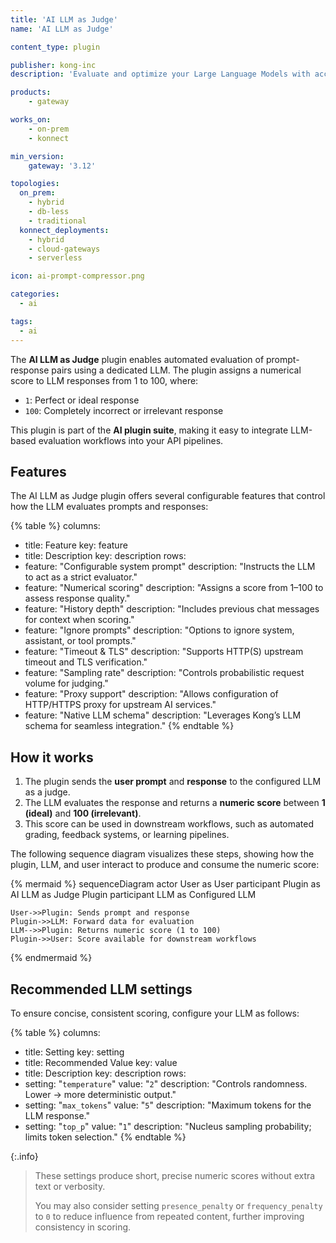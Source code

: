 ```yaml
---
title: 'AI LLM as Judge'
name: 'AI LLM as Judge'

content_type: plugin

publisher: kong-inc
description: 'Evaluate and optimize your Large Language Models with accuracy'

products:
    - gateway

works_on:
    - on-prem
    - konnect

min_version:
    gateway: '3.12'

topologies:
  on_prem:
    - hybrid
    - db-less
    - traditional
  konnect_deployments:
    - hybrid
    - cloud-gateways
    - serverless

icon: ai-prompt-compressor.png

categories:
  - ai

tags:
  - ai
---
```


The **AI LLM as Judge** plugin enables automated evaluation of prompt-response pairs using a dedicated LLM. The plugin assigns a numerical score to LLM responses from 1 to 100, where:

* `1`: Perfect or ideal response
* `100`: Completely incorrect or irrelevant response

This plugin is part of the **AI plugin suite**, making it easy to integrate LLM-based evaluation workflows into your API pipelines.

## Features

The AI LLM as Judge plugin offers several configurable features that control how the LLM evaluates prompts and responses:

{% table %}
columns:
  - title: Feature
    key: feature
  - title: Description
    key: description
rows:
  - feature: "Configurable system prompt"
    description: "Instructs the LLM to act as a strict evaluator."
  - feature: "Numerical scoring"
    description: "Assigns a score from 1–100 to assess response quality."
  - feature: "History depth"
    description: "Includes previous chat messages for context when scoring."
  - feature: "Ignore prompts"
    description: "Options to ignore system, assistant, or tool prompts."
  - feature: "Timeout & TLS"
    description: "Supports HTTP(S) upstream timeout and TLS verification."
  - feature: "Sampling rate"
    description: "Controls probabilistic request volume for judging."
  - feature: "Proxy support"
    description: "Allows configuration of HTTP/HTTPS proxy for upstream AI services."
  - feature: "Native LLM schema"
    description: "Leverages Kong’s LLM schema for seamless integration."
{% endtable %}


## How it works

1. The plugin sends the **user prompt** and **response** to the configured LLM as a judge.
2. The LLM evaluates the response and returns a **numeric score** between **1 (ideal)** and **100 (irrelevant)**.
3. This score can be used in downstream workflows, such as automated grading, feedback systems, or learning pipelines.

The following sequence diagram visualizes these steps, showing how the plugin, LLM, and user interact to produce and consume the numeric score:

{% mermaid %}
sequenceDiagram
    actor User as User
    participant Plugin as AI LLM as Judge Plugin
    participant LLM as Configured LLM

    User->>Plugin: Sends prompt and response
    Plugin->>LLM: Forward data for evaluation
    LLM-->>Plugin: Returns numeric score (1 to 100)
    Plugin->>User: Score available for downstream workflows
{% endmermaid %}

## Recommended LLM settings

To ensure concise, consistent scoring, configure your LLM as follows:

{% table %}
columns:
  - title: Setting
    key: setting
  - title: Recommended Value
    key: value
  - title: Description
    key: description
rows:
  - setting: "`temperature`"
    value: "`2`"
    description: "Controls randomness. Lower → more deterministic output."
  - setting: "`max_tokens`"
    value: "`5`"
    description: "Maximum tokens for the LLM response."
  - setting: "`top_p`"
    value: "`1`"
    description: "Nucleus sampling probability; limits token selection."
{% endtable %}

{:.info}
> These settings produce short, precise numeric scores without extra text or verbosity.
>
> You may also consider setting `presence_penalty` or `frequency_penalty` to `0` to reduce influence from repeated content, further improving consistency in scoring.

